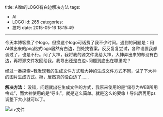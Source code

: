 title: AI做的LOGO有白边解决方法
tags:
  - AI
  - LOGO
id: 265
categories:
  - 技巧
date: 2015-05-16 18:15:49
---

今天本博客换了个logo，但换这个logo可话费了我不少时间。遇到的问题是：用AI做出来的png格式logo居然有白边，到处找答案，反反复复尝试，各种设置我都调过了，也是不行。问了大神，我将我的源文件发给大神，大神弄出来的却没有白边，再将源文件发回给我，我导出还是白边~问题到底出在哪里呢？<!--more-->

经过一番探索~我发现我的生成文件方式和大神的生成文件方式不同，试了下大神的图片生成方式。擦，居然真的没白边了……

**解决方法：**
没错，问题就出在生成文件的方式，我原来使用的是“储存为WEB所用格式”，而大神使用的是“导出”。就是这么简单。就是这么的要命！导出后再用ps调整下大小就可以了。

![ai>文件](http://7xi6qe.com1.z0.glb.clouddn.com/2015/05/16/ai.jpg)